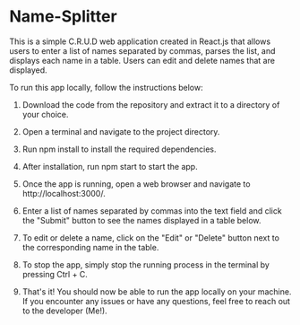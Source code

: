 # Name-Splitter
This is a simple C.R.U.D web application created in React.js that allows users to enter a list of names separated by commas, parses the list, and displays each name in a table. Users can edit and delete names that are displayed.

To run this app locally, follow the instructions below:

1. Download the code from the repository and extract it to a directory of your choice.

2. Open a terminal and navigate to the project directory.

3. Run npm install to install the required dependencies.

4. After installation, run npm start to start the app.

5. Once the app is running, open a web browser and navigate to http://localhost:3000/.

6. Enter a list of names separated by commas into the text field and click the "Submit" button to see the names displayed in a table below.

7. To edit or delete a name, click on the "Edit" or "Delete" button next to the corresponding name in the table.

8. To stop the app, simply stop the running process in the terminal by pressing Ctrl + C.

9. That's it! You should now be able to run the app locally on your machine. If you encounter any issues or have any questions, feel free to reach out to the developer (Me!).





